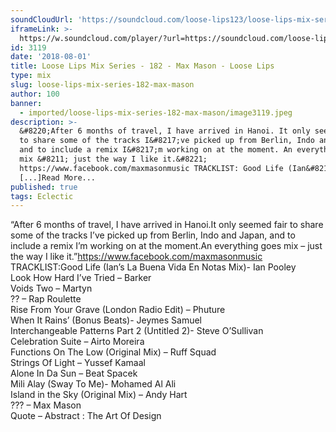 ```yaml
---
soundCloudUrl: 'https://soundcloud.com/loose-lips123/loose-lips-mix-series-182-max-mason'
iframeLink: >-
  https://w.soundcloud.com/player/?url=https://soundcloud.com/loose-lips123/loose-lips-mix-series-182-max-mason&color=00aabb&auto_play=false&hide_related=false&show_comments=true&show_user=true&show_reposts=false
id: 3119
date: '2018-08-01'
title: Loose Lips Mix Series - 182 - Max Mason - Loose Lips
type: mix
slug: loose-lips-mix-series-182-max-mason
author: 100
banner:
  - imported/loose-lips-mix-series-182-max-mason/image3119.jpeg
description: >-
  &#8220;After 6 months of travel, I have arrived in Hanoi. It only seemed fair
  to share some of the tracks I&#8217;ve picked up from Berlin, Indo and Japan,
  and to include a remix I&#8217;m working on at the moment. An everything goes
  mix &#8211; just the way I like it.&#8221;
  https://www.facebook.com/maxmasonmusic TRACKLIST: Good Life (Ian&#8217;s
  [...]Read More...
published: true
tags: Eclectic
---
```

“After 6 months of travel, I have arrived in Hanoi.It only seemed fair to share some of the tracks I’ve picked up from Berlin, Indo and Japan, and to include a remix I’m working on at the moment.An everything goes mix – just the way I like it.”https://www.facebook.com/maxmasonmusic  
TRACKLIST:Good Life (Ian’s La Buena Vida En Notas Mix)- Ian Pooley  
Look How Hard I’ve Tried – Barker  
Voids Two – Martyn  
?? – Rap Roulette  
Rise From Your Grave (London Radio Edit) – Phuture  
When It Rains’ (Bonus Beats)- Jeymes Samuel  
Interchangeable Patterns Part 2 (Untitled 2)- Steve O’Sullivan  
Celebration Suite – Airto Moreira  
Functions On The Low (Original Mix) – Ruff Squad  
Strings Of Light – Yussef Kamaal  
Alone In Da Sun – Beat Spacek  
Mili Alay (Sway To Me)- Mohamed Al Ali  
Island in the Sky (Original Mix) – Andy Hart  
??? – Max Mason  
Quote – Abstract : The Art Of Design